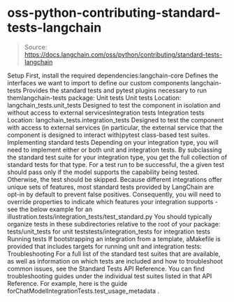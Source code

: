# oss-python-contributing-standard-tests-langchain

> Source: https://docs.langchain.com/oss/python/contributing/standard-tests-langchain

Setup
First, install the required dependencies:langchain-core
Defines the interfaces we want to import to define our custom components
langchain-tests
Provides the standard tests and
pytest
plugins necessary to run themlangchain-tests
package:
Unit tests
Unit tests
Location:
langchain_tests.unit_tests
Designed to test the component in isolation and without access to external servicesIntegration tests
Integration tests
Location:
langchain_tests.integration_tests
Designed to test the component with access to external services (in particular, the external service that the component is designed to interact with)pytest
class-based test suites.
Implementing standard tests
Depending on your integration type, you will need to implement either or both unit and integration tests. By subclassing the standard test suite for your integration type, you get the full collection of standard tests for that type. For a test run to be successful, the a given test should pass only if the model supports the capability being tested. Otherwise, the test should be skipped. Because different integrations offer unique sets of features, most standard tests provided by LangChain are opt-in by default to prevent false positives. Consequently, you will need to override properties to indicate which features your integration supports - see the below example for an illustration.tests/integration_tests/test_standard.py
You should typically organize tests in these subdirectories relative to the root of your package:
tests/unit_tests
for unit teststests/integration_tests
for integration tests
Running tests
If bootstrapping an integration from a template, aMakefile
is provided that includes targets for running unit and integration tests:
Troubleshooting
For a full list of the standard test suites that are available, as well as information on which tests are included and how to troubleshoot common issues, see the Standard Tests API Reference. You can find troubleshooting guides under the individual test suites listed in that API Reference. For example, here is the guide forChatModelIntegrationTests.test_usage_metadata
.